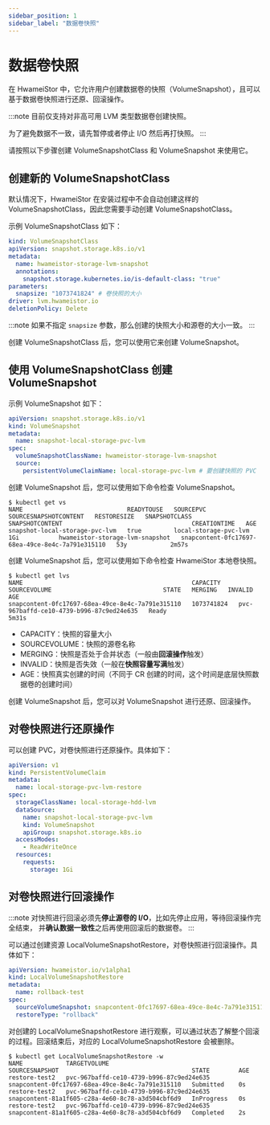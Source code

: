 ```yaml
---
sidebar_position: 1
sidebar_label: "数据卷快照"
---
```


# 数据卷快照

在 HwameiStor 中，它允许用户创建数据卷的快照（VolumeSnapshot），且可以基于数据卷快照进行还原、回滚操作。

:::note
目前仅支持对非高可用 LVM 类型数据卷创建快照。

为了避免数据不一致，请先暂停或者停止 I/O 然后再打快照。
:::

请按照以下步骤创建 VolumeSnapshotClass 和 VolumeSnapshot 来使用它。

## 创建新的 VolumeSnapshotClass

默认情况下，HwameiStor 在安装过程中不会自动创建这样的 VolumeSnapshotClass，因此您需要手动创建 VolumeSnapshotClass。

示例 VolumeSnapshotClass 如下：

```yaml
kind: VolumeSnapshotClass
apiVersion: snapshot.storage.k8s.io/v1
metadata:
  name: hwameistor-storage-lvm-snapshot
  annotations:
    snapshot.storage.kubernetes.io/is-default-class: "true"
parameters:
  snapsize: "1073741824" # 卷快照的大小
driver: lvm.hwameistor.io
deletionPolicy: Delete
```

:::note
如果不指定 `snapsize` 参数，那么创建的快照大小和源卷的大小一致。
:::

创建 VolumeSnapshotClass 后，您可以使用它来创建 VolumeSnapshot。

## 使用 VolumeSnapshotClass 创建 VolumeSnapshot

示例 VolumeSnapshot 如下：

```yaml
apiVersion: snapshot.storage.k8s.io/v1
kind: VolumeSnapshot
metadata:
  name: snapshot-local-storage-pvc-lvm
spec:
  volumeSnapshotClassName: hwameistor-storage-lvm-snapshot
  source:
    persistentVolumeClaimName: local-storage-pvc-lvm # 要创建快照的 PVC
```

创建 VolumeSnapshot 后，您可以使用如下命令检查 VolumeSnapshot。

```console
$ kubectl get vs
NAME                             READYTOUSE   SOURCEPVC               SOURCESNAPSHOTCONTENT   RESTORESIZE   SNAPSHOTCLASS                     SNAPSHOTCONTENT                                    CREATIONTIME   AGE
snapshot-local-storage-pvc-lvm   true         local-storage-pvc-lvm                           1Gi           hwameistor-storage-lvm-snapshot   snapcontent-0fc17697-68ea-49ce-8e4c-7a791e315110   53y            2m57s
```

创建 VolumeSnapshot 后，您可以使用如下命令检查 HwameiStor 本地卷快照。

```console
$ kubectl get lvs
NAME                                               CAPACITY     SOURCEVOLUME                               STATE   MERGING   INVALID   AGE
snapcontent-0fc17697-68ea-49ce-8e4c-7a791e315110   1073741824   pvc-967baffd-ce10-4739-b996-87c9ed24e635   Ready                       5m31s
```

- CAPACITY：快照的容量大小
- SOURCEVOLUME：快照的源卷名称
- MERGING：快照是否处于合并状态（一般由**回滚操作**触发）
- INVALID：快照是否失效（一般在**快照容量写满**触发）
- AGE：快照真实创建的时间（不同于 CR 创建的时间，这个时间是底层快照数据卷的创建时间）

创建 VolumeSnapshot 后，您可以对 VolumeSnapshot 进行还原、回滚操作。

## 对卷快照进行还原操作

可以创建 PVC，对卷快照进行还原操作。具体如下：

```yaml
apiVersion: v1
kind: PersistentVolumeClaim
metadata:
  name: local-storage-pvc-lvm-restore
spec:
  storageClassName: local-storage-hdd-lvm
  dataSource:
    name: snapshot-local-storage-pvc-lvm
    kind: VolumeSnapshot
    apiGroup: snapshot.storage.k8s.io
  accessModes:
    - ReadWriteOnce
  resources:
    requests:
      storage: 1Gi
```

## 对卷快照进行回滚操作

:::note
对快照进行回滚必须先**停止源卷的 I/O**，比如先停止应用，等待回滚操作完全结束，
并**确认数据一致性**之后再使用回滚后的数据卷。
:::

可以通过创建资源 LocalVolumeSnapshotRestore，对卷快照进行回滚操作。具体如下：

```yaml
apiVersion: hwameistor.io/v1alpha1
kind: LocalVolumeSnapshotRestore
metadata:
  name: rollback-test
spec:
  sourceVolumeSnapshot: snapcontent-0fc17697-68ea-49ce-8e4c-7a791e315110 # 要进行回滚操作的本地卷快照
  restoreType: "rollback"
```

对创建的 LocalVolumeSnapshotRestore 进行观察，可以通过状态了解整个回滚的过程。回滚结束后，对应的 LocalVolumeSnapshotRestore 会被删除。

```console
$ kubectl get LocalVolumeSnapshotRestore -w
NAME            TARGETVOLUME                               SOURCESNAPSHOT                                     STATE        AGE
restore-test2   pvc-967baffd-ce10-4739-b996-87c9ed24e635   snapcontent-0fc17697-68ea-49ce-8e4c-7a791e315110   Submitted    0s
restore-test2   pvc-967baffd-ce10-4739-b996-87c9ed24e635   snapcontent-81a1f605-c28a-4e60-8c78-a3d504cbf6d9   InProgress   0s
restore-test2   pvc-967baffd-ce10-4739-b996-87c9ed24e635   snapcontent-81a1f605-c28a-4e60-8c78-a3d504cbf6d9   Completed    2s
```
